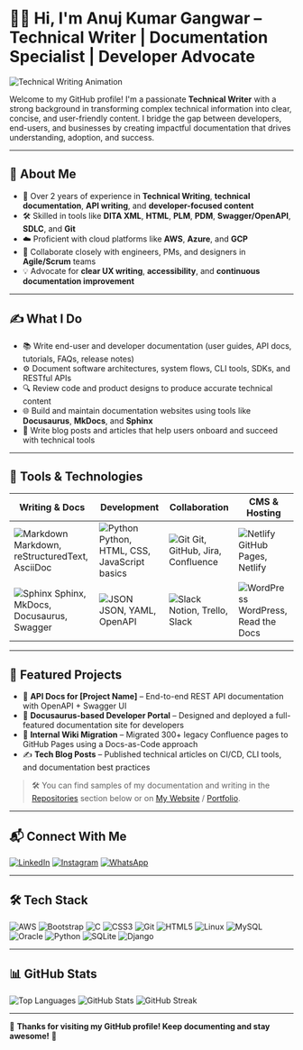 # 👨‍💻 Hi, I'm Anuj Kumar Gangwar – Technical Writer | Documentation Specialist | Developer Advocate

![Technical Writing Animation](https://icons8.com/preloaders/preloaders/1496/Technical-Writing.gif)

Welcome to my GitHub profile! I'm a passionate **Technical Writer** with a strong background in transforming complex technical information into clear, concise, and user-friendly content. I bridge the gap between developers, end-users, and businesses by creating impactful documentation that drives understanding, adoption, and success.

---

## 📌 About Me

- 📝 Over 2 years of experience in **Technical Writing**, **technical documentation**, **API writing**, and **developer-focused content**
- 🛠️ Skilled in tools like **DITA XML**, **HTML**, **PLM**, **PDM**, **Swagger/OpenAPI**, **SDLC**, and **Git**
- ☁️ Proficient with cloud platforms like **AWS**, **Azure**, and **GCP**
- 🤝 Collaborate closely with engineers, PMs, and designers in **Agile/Scrum** teams
- 💡 Advocate for **clear UX writing**, **accessibility**, and **continuous documentation improvement**

---

## ✍️ What I Do

- 📚 Write end-user and developer documentation (user guides, API docs, tutorials, FAQs, release notes)
- ⚙️ Document software architectures, system flows, CLI tools, SDKs, and RESTful APIs
- 🔍 Review code and product designs to produce accurate technical content
- 🌐 Build and maintain documentation websites using tools like **Docusaurus**, **MkDocs**, and **Sphinx**
- 📝 Write blog posts and articles that help users onboard and succeed with technical tools

---

## 🧰 Tools & Technologies

| Writing & Docs | Development | Collaboration | CMS & Hosting |
|----------------|-------------|----------------|----------------|
| ![Markdown](https://img.icons8.com/ios-filled/50/000000/markdown.png) Markdown, reStructuredText, AsciiDoc | ![Python](https://img.icons8.com/color/48/000000/python--v1.png) Python, HTML, CSS, JavaScript basics | ![Git](https://img.icons8.com/color/48/000000/git.png) Git, GitHub, Jira, Confluence | ![Netlify](https://img.icons8.com/color/48/000000/netlify.png) GitHub Pages, Netlify |
| ![Sphinx](https://img.icons8.com/ios-filled/50/000000/sphinx.png) Sphinx, MkDocs, Docusaurus, Swagger | ![JSON](https://img.icons8.com/ios-filled/50/000000/json.png) JSON, YAML, OpenAPI | ![Slack](https://img.icons8.com/color/48/000000/slack-new.png) Notion, Trello, Slack | ![WordPress](https://img.icons8.com/color/48/000000/wordpress.png) WordPress, Read the Docs |

---

## 📌 Featured Projects

- 🧾 **API Docs for [Project Name]** – End-to-end REST API documentation with OpenAPI + Swagger UI  
- 📘 **Docusaurus-based Developer Portal** – Designed and deployed a full-featured documentation site for developers  
- 🔄 **Internal Wiki Migration** – Migrated 300+ legacy Confluence pages to GitHub Pages using a Docs-as-Code approach  
- ✍️ **Tech Blog Posts** – Published technical articles on CI/CD, CLI tools, and documentation best practices

> 🛠️ You can find samples of my documentation and writing in the [Repositories](#) section below or on [My Website](#) / [Portfolio](#).

---

## 📬 Connect With Me

[![LinkedIn](https://img.icons8.com/color/48/000000/linkedin.png)](https://www.linkedin.com/in/anuj-kumar-gangwar-61723a241/)
[![Instagram](https://img.icons8.com/color/48/000000/instagram-new.png)](https://www.instagram.com/anuj_gang_war?igsh=MXF2c2k2bHBkejU3Zg==)
[![WhatsApp](https://img.icons8.com/color/48/000000/whatsapp.png)](https://wa.me/6395437604)

---

## 🛠️ Tech Stack

![AWS](https://img.icons8.com/color/48/000000/amazon-web-services.png)
![Bootstrap](https://img.icons8.com/color/48/000000/bootstrap.png)
![C](https://img.icons8.com/color/48/000000/c-programming.png)
![CSS3](https://img.icons8.com/color/48/000000/css3.png)
![Git](https://img.icons8.com/color/48/000000/git.png)
![HTML5](https://img.icons8.com/color/48/000000/html-5.png)
![Linux](https://img.icons8.com/color/48/000000/linux.png)
![MySQL](https://img.icons8.com/color/48/000000/mysql-logo.png)
![Oracle](https://img.icons8.com/color/48/000000/oracle-logo.png)
![Python](https://img.icons8.com/color/48/000000/python.png)
![SQLite](https://img.icons8.com/color/48/000000/sqlite.png)
![Django](https://img.icons8.com/color/48/000000/django.png)

---

## 📊 GitHub Stats

![Top Languages](https://github-readme-stats.vercel.app/api/top-langs/?username=anuj-gangwar&show_icons=true&locale=en&layout=compact)
![GitHub Stats](https://github-readme-stats.vercel.app/api?username=anuj-gangwar&show_icons=true&count_private=true&theme=react)
![GitHub Streak](https://github-readme-streak-stats.herokuapp.com/?user=anuj-gangwar&theme=black-ice&hide_border=true&stroke=0000&background=060A0CD0)

---

🚀 **Thanks for visiting my GitHub profile! Keep documenting and stay awesome!** 🚀
